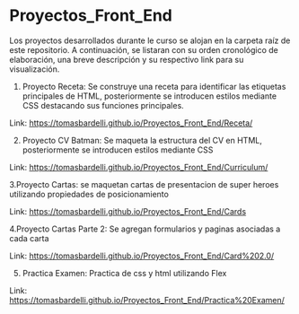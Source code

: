 # Proyectos_Front_End

Los proyectos desarrollados durante le curso se alojan en la carpeta raíz de este repositorio. A continuación, se listaran con su orden cronológico de elaboración, una breve descripción y su respectivo link para su visualización.

1. Proyecto Receta: Se construye una receta para identificar las etiquetas principales de HTML, posteriormente se introducen estilos mediante CSS destacando sus funciones principales. 

Link: https://tomasbardelli.github.io/Proyectos_Front_End/Receta/

2. Proyecto CV Batman: Se maqueta la estructura del CV en HTML, posteriormente se introducen estilos mediante CSS

Link: https://tomasbardelli.github.io/Proyectos_Front_End/Curriculum/

3.Proyecto Cartas: se maquetan cartas de presentacion de super heroes utilizando propiedades de posicionamiento

Link: https://tomasbardelli.github.io/Proyectos_Front_End/Cards

4.Proyecto Cartas Parte 2: Se agregan formularios y paginas asociadas a cada carta

Link: https://tomasbardelli.github.io/Proyectos_Front_End/Card%202.0/

5. Practica Examen: Practica de css y html utilizando Flex

Link: https://tomasbardelli.github.io/Proyectos_Front_End/Practica%20Examen/
